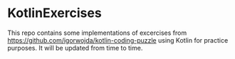 # KotlinExercises
This repo contains some implementations of excercises from https://github.com/igorwojda/kotlin-coding-puzzle using Kotlin for practice purposes.
It will be updated from time to time.
